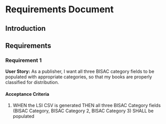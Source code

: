 # Requirements Document

## Introduction


## Requirements

### Requirement 1

**User Story:** As a publisher, I want all three BISAC category fields to be populated with appropriate categories, so that my books are properly classified for distribution.

#### Acceptance Criteria

1. WHEN the LSI CSV is generated THEN all three BISAC Category fields (BISAC Category, BISAC Category 2, BISAC Category 3) SHALL be populated

